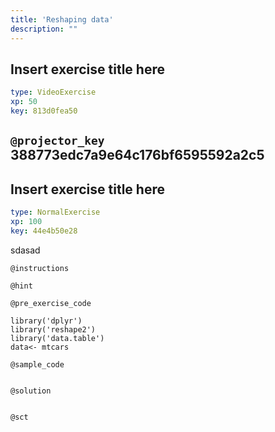 ```yaml
---
title: 'Reshaping data'
description: ""
---
```


## Insert exercise title here

```yaml
type: VideoExercise 
xp: 50 
key: 813d0fea50   
```

`@projector_key`
388773edc7a9e64c176bf6595592a2c5
---

## Insert exercise title here

```yaml
type: NormalExercise 
xp: 100 
key: 44e4b50e28   
```


sdasad


`@instructions`


`@hint`


`@pre_exercise_code`

```{r}
library('dplyr')
library('reshape2')
library('data.table')
data<- mtcars
```


`@sample_code`

```{r}

```


`@solution`

```{r}

```


`@sct`

```{r}

```



